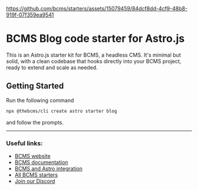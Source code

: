 https://github.com/bcms/starters/assets/15079459/84dcf8dd-4cf9-48b8-919f-07f359ea9541

# BCMS Blog code starter for Astro.js

This is an Astro.js starter kit for BCMS, a headless CMS. It's minimal but solid, with a clean codebase that hooks directly into your BCMS project, ready to extend and scale as needed.

## Getting Started

Run the following command

```bash
npx @thebcms/cli create astro starter blog
```

and follow the prompts.

---

### Useful links:

-   [BCMS website](https://thebcms.com/)
-   [BCMS documentation](https://thebcms.com/docs/)
-   [BCMS and Astro integration](https://thebcms.com/docs/integrations/astro)
-   [All BCMS starters](https://thebcms.com/starters)
-   [Join our Discord](https://discord.com/invite/SYBY89ccaR)
